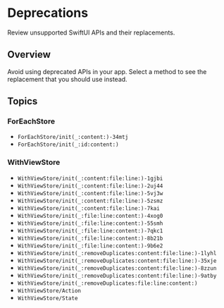 # Deprecations

Review unsupported SwiftUI APIs and their replacements.

## Overview

Avoid using deprecated APIs in your app. Select a method to see the replacement that you should use instead.

## Topics

### ForEachStore

- ``ForEachStore/init(_:content:)-34mtj``
- ``ForEachStore/init(_:id:content:)``

### WithViewStore

- ``WithViewStore/init(_:content:file:line:)-1gjbi``
- ``WithViewStore/init(_:content:file:line:)-2uj44``
- ``WithViewStore/init(_:content:file:line:)-5vj3w``
- ``WithViewStore/init(_:content:file:line:)-5zsmz``
- ``WithViewStore/init(_:content:file:line:)-7kai``
- ``WithViewStore/init(_:file:line:content:)-4xog0``
- ``WithViewStore/init(_:file:line:content:)-55smh``
- ``WithViewStore/init(_:file:line:content:)-7qkc1``
- ``WithViewStore/init(_:file:line:content:)-8b21b``
- ``WithViewStore/init(_:file:line:content:)-9b6e2``
- ``WithViewStore/init(_:removeDuplicates:content:file:line:)-1lyhl``
- ``WithViewStore/init(_:removeDuplicates:content:file:line:)-35xje``
- ``WithViewStore/init(_:removeDuplicates:content:file:line:)-8zzun``
- ``WithViewStore/init(_:removeDuplicates:content:file:line:)-9atby``
- ``WithViewStore/init(_:removeDuplicates:file:line:content:)``
- ``WithViewStore/Action``
- ``WithViewStore/State``

<!--DocC: Can't currently document `View` extensions-->
<!--### View Modifiers-->
